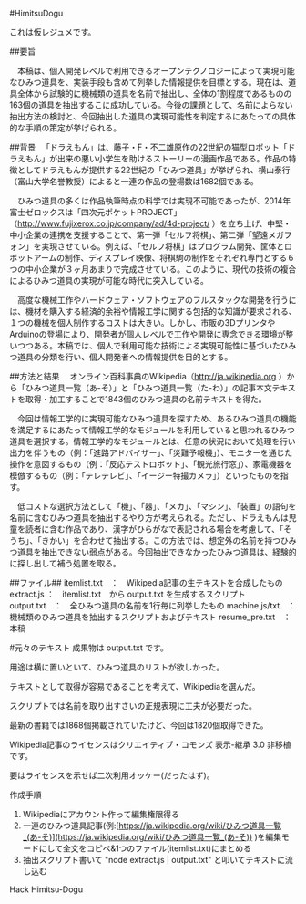 #HimitsuDogu

これは仮レジュメです。

##要旨

　本稿は、個人開発レベルで利用できるオープンテクノロジーによって実現可能なひみつ道具を、実装手段も含めて列挙した情報提供を目標とする。現在は、道具全体から試験的に機械類の道具を名前で抽出し、全体の1割程度であるものの163個の道具を抽出するこに成功している。今後の課題として、名前によらない抽出方法の検討と、今回抽出した道具の実現可能性を判定するにあたっての具体的な手順の策定が挙げられる。

##背景
　「ドラえもん」は、藤子・F・不二雄原作の22世紀の猫型ロボット「ドラえもん」が出来の悪い小学生を助けるストーリーの漫画作品である。作品の特徴としてドラえもんが提供する22世紀の「ひみつ道具」が挙げられ、横山泰行（富山大学名誉教授）によると一連の作品の登場数は1682個である。

　ひみつ道具の多くは作品執筆時点の科学では実現不可能であったが、2014年富士ゼロックスは「四次元ポケットPROJECT」（http://www.fujixerox.co.jp/company/ad/4d-project/ ）を立ち上げ、中堅・中小企業の連携を支援することで、第一弾「セルフ将棋」、第二弾「望遠メガフォン」を実現させている。例えば、「セルフ将棋」はプログラム開発、筐体とロボットアームの制作、ディスプレイ映像、将棋駒の制作をそれぞれ専門とする６つの中小企業が３ヶ月あまりで完成させている。このように、現代の技術の複合によるひみつ道具の実現が可能な時代に突入している。

　高度な機械工作やハードウェア・ソフトウェアのフルスタックな開発を行うには、機材を購入する経済的余裕や情報工学に関する包括的な知識が要求される、１つの機械を個人制作するコストは大きい。しかし、市販の3DプリンタやArduinoの登場により、開発者が個人レベルで工作や開発に専念できる環境が整いつつある。本稿では、個人で利用可能な技術による実現可能性に基づいたひみつ道具の分類を行い、個人開発者への情報提供を目的とする。

##方法と結果
　オンライン百科事典のWikipedia（http://ja.wikipedia.org ）から「ひみつ道具一覧（あ-そ）」と「ひみつ道具一覧（た-わ）」の記事本文テキストを取得・加工することで1843個のひみつ道具の名前テキストを得た。

　今回は情報工学的に実現可能なひみつ道具を探すため、あるひみつ道具の機能を満足するにあたって情報工学的なモジュールを利用していると思われるひみつ道具を選択する。情報工学的なモジュールとは、任意の状況において処理を行い出力を伴うもの（例：「進路アドバイザー」、「災難予報機」）、モニターを通じた操作を意図するもの（例：「反応テストロボット」、「観光旅行窓」）、家電機器を模倣するもの（例：「テレテレビ」、「イージー特撮カメラ」）といったものを指す。

　低コストな選択方法として「機」、「器」、「メカ」、「マシン」、「装置」の語句を名前に含むひみつ道具を抽出するやり方が考えられる。ただし、ドラえもんは児童を読者に含む作品であり、漢字がひらがなで表記される場合を考慮して、「そうち」、「きかい」を合わせて抽出する。この方法では、想定外の名前を持つひみつ道具を抽出できない弱点がある。今回抽出できなかったひみつ道具は、経験的に探し出して補う処置を取る。

##ファイル##
itemlist.txt　：　Wikipedia記事の生テキストを合成したもの
extract.js ：　itemlist.txt　から output.txt を生成するスクリプト
output.txt　：　全ひみつ道具の名前を1行毎に列挙したもの
machine.js/txt　：　機械類のひみつ道具を抽出するスクリプトおよびテキスト
resume_pre.txt　：　本稿


#元々のテキスト
成果物は output.txt です。

用途は横に置いといて、ひみつ道具のリストが欲しかった。

テキストとして取得が容易であることを考えて、Wikipediaを選んだ。

スクリプトでは名前を取り出すさいの正規表現に工夫が必要だった。

最新の書籍では1868個掲載されていたけど、今回は1820個取得できた。

Wikipedia記事のライセンスはクリエイティブ・コモンズ 表示-継承 3.0 非移植です。

要はライセンスを示せば二次利用オッケー(だったはず)。

作成手順

1. Wikipediaにアカウント作って編集権限得る
2. 一連のひみつ道具記事(例:[https://ja.wikipedia.org/wiki/ひみつ道具一覧_(あ-そ)](https://ja.wikipedia.org/wiki/ひみつ道具一覧_(あ-そ)) )を編集モードにして全文をコピペ&1つのファイル(itemlist.txt)にまとめる
3. 抽出スクリプト書いて "node extract.js | output.txt" と叩いてテキストに流し込む

Hack Himitsu-Dogu
